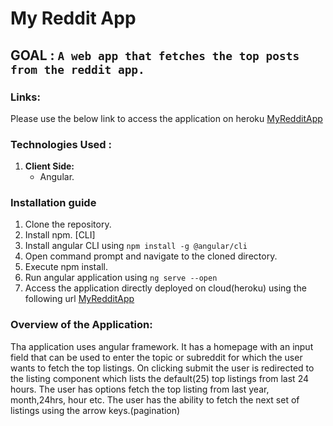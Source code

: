 # My Reddit App

## GOAL : ``A web app that fetches the top posts from the reddit app.`` 

### Links:
Please use the below link to access the application on heroku
[MyRedditApp](https://myredditwebapp.herokuapp.com/)

### Technologies Used :

 1. **Client Side:**
    * Angular.
   
### Installation guide

1. Clone the repository.
2. Install npm. [CLI]
3. Install angular CLI using ``npm install -g @angular/cli``
4. Open command prompt and navigate to the cloned directory.
5. Execute npm install.
6. Run angular application using ``ng serve --open``
7. Access the application directly deployed on cloud(heroku) using the following url 
[MyRedditApp](https://myredditwebapp.herokuapp.com/)

### Overview of the  Application:

Tha application uses angular framework. It has a homepage with an input field that can be used to enter the topic or subreddit for which the user wants to fetch the top listings.
On clicking submit the user is redirected to the listing component which lists the default(25) top listings
from last 24 hours. The user has options fetch the top listing from last year, month,24hrs, hour etc.
The user has the ability to fetch the next set of listings using the arrow keys.(pagination)


